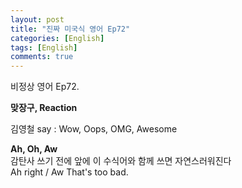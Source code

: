 ```yaml
---
layout: post
title: "진짜 미국식 영어 Ep72"
categories: [English]
tags: [English]
comments: true
---
```


비정상 영어 Ep72.

<b>맞장구, Reaction</b>

김영철 say : Wow, Oops, OMG, Awesome

<b>Ah, Oh, Aw</b> <br>
감탄사 쓰기 전에 앞에 이 수식어와 함께 쓰면 자연스러워진다 <br>
Ah right / Aw That's too bad.

